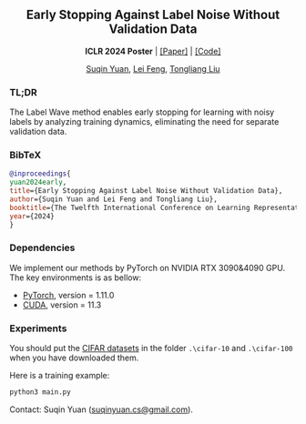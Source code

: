 <h2 align="center">Early Stopping Against Label Noise Without Validation Data</h2>
<p align="center"><b>ICLR 2024 Poster</b> | <a href="https://openreview.net/pdf?id=CMzF2aOfqp">[Paper]</a> | <a href="https://github.com/tmllab/2024_ICLR_LabelWave">[Code]</a> </p>
<p align="center"> <a href="https://suqinyuan.github.io">Suqin Yuan</a>,  <a href="https://lfeng1995.github.io">Lei Feng</a>, <a href="https://tongliang-liu.github.io">Tongliang Liu</a> </p>

### TL;DR
The Label Wave method enables early stopping for learning with noisy labels by analyzing training dynamics, eliminating the need for separate validation data.

### BibTeX
```bibtex
@inproceedings{
yuan2024early,
title={Early Stopping Against Label Noise Without Validation Data},
author={Suqin Yuan and Lei Feng and Tongliang Liu},
booktitle={The Twelfth International Conference on Learning Representations},
year={2024}
}
```

### Dependencies
We implement our methods by PyTorch on NVIDIA RTX 3090&4090 GPU. The key environments is as bellow:
- [PyTorch](https://PyTorch.org/), version = 1.11.0
- [CUDA](https://developer.nvidia.com/cuda-downloads), version = 11.3

### Experiments
You should put the [CIFAR datasets](https://www.cs.toronto.edu/~kriz/cifar.html) in the folder `.\cifar-10` and `.\cifar-100` when you have downloaded them.


Here is a training example: 
```bash
python3 main.py
```

Contact: Suqin Yuan (suqinyuan.cs@gmail.com).
 
